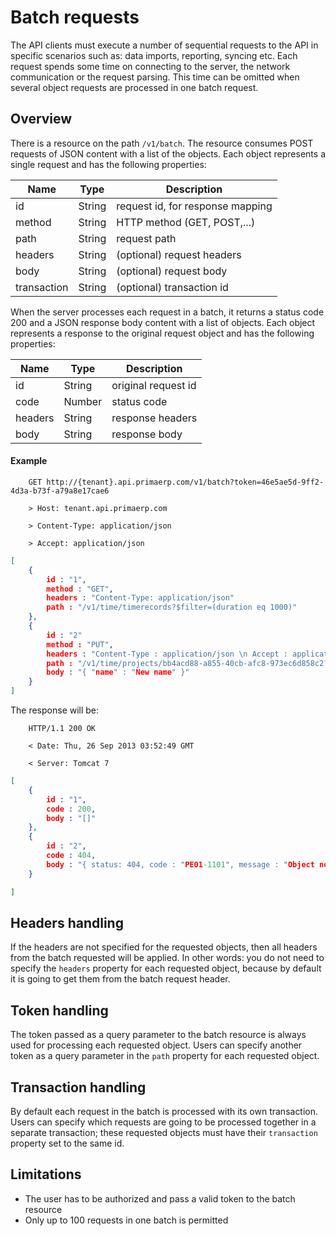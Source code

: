 Batch requests
==

The API clients must execute a number of sequential requests to the API in specific scenarios such as: 
data imports, reporting, syncing etc. Each request spends some time on connecting to the server, 
the network communication or the request parsing. This time can be omitted when several object requests are processed 
in one batch request.

## Overview

There is a resource on the path `/v1/batch`. The resource consumes POST requests of JSON content with a list of the
objects. Each object represents a single request and has the following properties:

| **Name** 		| **Type** | **Description** |
| --- | --- | --- |
| id 			| String | request id, for response mapping |
| method 		| String | HTTP method (GET, POST,...) |
| path 			| String | request path |
| headers 		| String | (optional) request headers |
| body 			| String | (optional) request body |
| transaction 	| String | (optional) transaction id |

When the server processes each request in a batch, it returns a status code 200 and a JSON response body content with 
a list of objects. Each object represents a response to the original request object and has the following properties:

| **Name** 	| **Type** | **Description** |
| --- | --- | --- |
| id 		| String | original request id |
| code 		| Number | status code |
| headers 	| String | response headers |
| body 		| String | response body |

#### Example

		GET http://{tenant}.api.primaerp.com/v1/batch?token=46e5ae5d-9ff2-4d3a-b73f-a79a8e17cae6

		> Host: tenant.api.primaerp.com

		> Content-Type: application/json

		> Accept: application/json

```JSON
[
	{
		id : "1",
		method : "GET",
		headers : "Content-Type: application/json"
		path : "/v1/time/timerecords?$filter=(duration eq 1000)"
	},
	{
		id : "2"
		method : "PUT",
		headers : "Content-Type : application/json \n Accept : application/json"
		path : "/v1/time/projects/bb4acd88-a855-40cb-afc8-973ec6d858c2?response_object=true",
		body : "{ "name" : "New name" }"
	}
]
```

The response will be:

		HTTP/1.1 200 OK

		< Date: Thu, 26 Sep 2013 03:52:49 GMT

		< Server: Tomcat 7

```JSON
[
	{
		id : "1",
		code : 200,
		body : "[]"
	},
	{
		id : "2",
		code : 404,
		body : "{ status: 404, code : "PE01-1101", message : "Object not found", description : null, constraintViolation : null }"
	}

]
```

## Headers handling

If the headers are not specified for the requested objects, then all headers from the batch requested will be applied. 
In other words: you do not need to specify the `headers` property for each requested object, because by default 
it is going to get them from the batch request header.

## Token handling

The token passed as a query parameter to the batch resource is always used for processing each requested object. 
Users can specify another token as a query parameter in the `path` property for each requested object.

## Transaction handling

By default each request in the batch is processed with its own transaction. Users can specify which requests 
are going to be processed together in a separate transaction; these requested objects must have their 
`transaction` property set to the same id.

## Limitations

- The user has to be authorized and pass a valid token to the batch resource
- Only up to 100 requests in one batch is permitted
